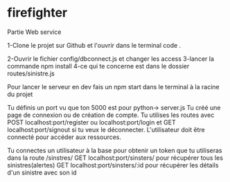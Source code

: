 # firefighter
Partie Web service

1-Clone le projet sur Github et l'ouvrir   dans le terminal  code .

2-Ouvrir le fichier config/dbconnect.js et changer les access
3-lancer la commande npm install 
4-ce qui te concerne est dans le dossier routes/sinistre.js

Pour lancer le serveur en dev fais un npm start dans le terminal à la racine du projet

Tu définis un port vu que ton 5000 est pour python-> server.js
Tu créé une page de connexion ou de création de compte.
 Tu utilises les routes  avec POST localhost:port/register  ou localhost:port/login et  GET localhost:port/signout si tu veux le déconnecter.
L'utilisateur doit être connecté pour accéder aux ressources.



Tu connectes un utilisateur à la base pour obtenir un token que tu utiliseras dans la route /sinstres/
  GET localhost:port/sinsters/  pour récupérer tous les sinistres(alertes)
  GET localhost:port/sinsters/:id    pour récupérer les détails d'un sinistre avec son id
